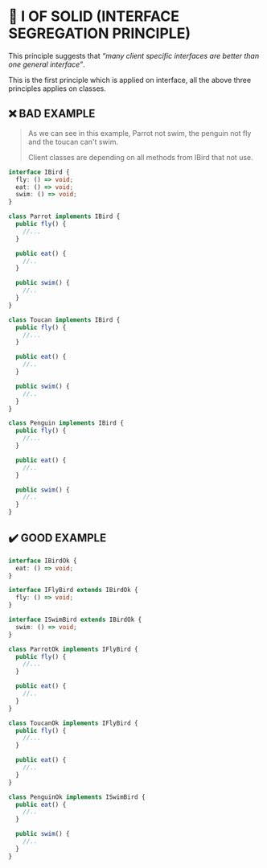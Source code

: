# 💎 I OF SOLID (INTERFACE SEGREGATION PRINCIPLE)

This principle suggests that *“many client specific interfaces are better than one general interface”*.

This is the first principle which is applied on interface, all the above three principles applies on classes.

## ❌ BAD EXAMPLE

> As we can see in this example, Parrot not swim, the penguin not fly and the toucan can't swim.
>
> Client classes are depending on all methods from IBird that not use.

```ts
interface IBird {
  fly: () => void;
  eat: () => void;
  swim: () => void;
}

class Parrot implements IBird {
  public fly() {
    //...
  }

  public eat() {
    //..
  }

  public swim() {
    //..
  }
}

class Toucan implements IBird {
  public fly() {
    //...
  }

  public eat() {
    //..
  }

  public swim() {
    //..
  }
}

class Penguin implements IBird {
  public fly() {
    //...
  }

  public eat() {
    //..
  }

  public swim() {
    //..
  }
}
```

## ✔️  GOOD EXAMPLE

```ts
interface IBirdOk {
  eat: () => void;
}

interface IFlyBird extends IBirdOk {
  fly: () => void;
}

interface ISwimBird extends IBirdOk {
  swim: () => void;
}

class ParrotOk implements IFlyBird {
  public fly() {
    //...
  }

  public eat() {
    //..
  }
}

class ToucanOk implements IFlyBird {
  public fly() {
    //...
  }

  public eat() {
    //..
  }
}

class PenguinOk implements ISwimBird {
  public eat() {
    //..
  }

  public swim() {
    //..
  }
}
```

